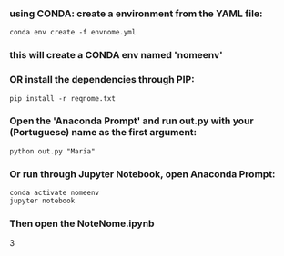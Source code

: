 ### using CONDA: create a environment from the YAML file:
```
conda env create -f envnome.yml
```
### this will create a CONDA env named 'nomeenv'

### OR install the dependencies through PIP:
```
pip install -r reqnome.txt
```


### Open the 'Anaconda Prompt' and run out.py with your (Portuguese) name as the first argument:
```
python out.py "Maria"
```


### Or run through Jupyter Notebook, open Anaconda Prompt:
```
conda activate nomeenv
jupyter notebook
```

### Then open the NoteNome.ipynb
3